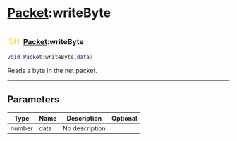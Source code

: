 # [Packet](../packet/README.md):writeByte

### <img src="../../.gitbook/assets/shared.png" width="32" height="32" /> [Packet](../packet/README.md):writeByte

```lua
void Packet:writeByte(data)
```

Reads a byte in the net packet.<br>

-----------------
## Parameters

| Type   | Name | Description | Optional |
| ------ | ---- | ----------- | -------: |
| number | data | No description |   |
